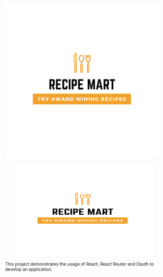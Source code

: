 ![RecipeMart.com](/src/images/RecipeMartLogo.png)

<p align="center">
  <img width="460" height="300" src="/src/images/RecipeMartLogo.png">
</p>

This project demonstrates the usage of React, React Router and Oauth to develop an application. 
